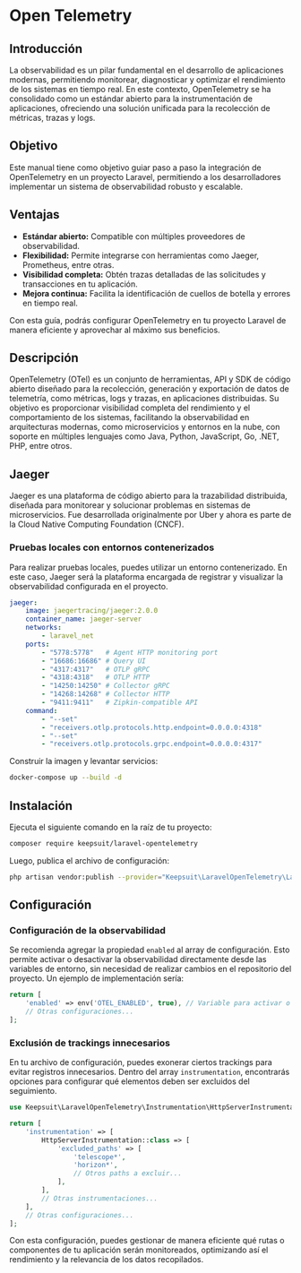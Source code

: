 # Open Telemetry

## Introducción

La observabilidad es un pilar fundamental en el desarrollo de aplicaciones modernas, permitiendo monitorear, diagnosticar y optimizar el rendimiento de los sistemas en tiempo real. En este contexto, OpenTelemetry se ha consolidado como un estándar abierto para la instrumentación de aplicaciones, ofreciendo una solución unificada para la recolección de métricas, trazas y logs.

## Objetivo

Este manual tiene como objetivo guiar paso a paso la integración de OpenTelemetry en un proyecto Laravel, permitiendo a los desarrolladores implementar un sistema de observabilidad robusto y escalable.

## Ventajas

- **Estándar abierto:** Compatible con múltiples proveedores de observabilidad.
- **Flexibilidad:** Permite integrarse con herramientas como Jaeger, Prometheus, entre otras.
- **Visibilidad completa:** Obtén trazas detalladas de las solicitudes y transacciones en tu aplicación.
- **Mejora continua:** Facilita la identificación de cuellos de botella y errores en tiempo real.

Con esta guía, podrás configurar OpenTelemetry en tu proyecto Laravel de manera eficiente y aprovechar al máximo sus beneficios.

## Descripción

OpenTelemetry (OTel) es un conjunto de herramientas, API y SDK de código abierto diseñado para la recolección, generación y exportación de datos de telemetría, como métricas, logs y trazas, en aplicaciones distribuidas. Su objetivo es proporcionar visibilidad completa del rendimiento y el comportamiento de los sistemas, facilitando la observabilidad en arquitecturas modernas, como microservicios y entornos en la nube, con soporte en múltiples lenguajes como Java, Python, JavaScript, Go, .NET, PHP, entre otros.

## Jaeger

Jaeger es una plataforma de código abierto para la trazabilidad distribuida, diseñada para monitorear y solucionar problemas en sistemas de microservicios. Fue desarrollada originalmente por Uber y ahora es parte de la Cloud Native Computing Foundation (CNCF).

### Pruebas locales con entornos contenerizados

Para realizar pruebas locales, puedes utilizar un entorno contenerizado. En este caso, Jaeger será la plataforma encargada de registrar y visualizar la observabilidad configurada en el proyecto.

```yaml
jaeger:
    image: jaegertracing/jaeger:2.0.0
    container_name: jaeger-server
    networks:
        - laravel_net
    ports:
        - "5778:5778"   # Agent HTTP monitoring port
        - "16686:16686" # Query UI
        - "4317:4317"   # OTLP gRPC
        - "4318:4318"   # OTLP HTTP
        - "14250:14250" # Collector gRPC
        - "14268:14268" # Collector HTTP
        - "9411:9411"   # Zipkin-compatible API
    command:
        - "--set"
        - "receivers.otlp.protocols.http.endpoint=0.0.0.0:4318"
        - "--set"
        - "receivers.otlp.protocols.grpc.endpoint=0.0.0.0:4317"
```

Construir la imagen y levantar servicios:

```bash
docker-compose up --build -d
```

## Instalación

Ejecuta el siguiente comando en la raíz de tu proyecto:

```bash
composer require keepsuit/laravel-opentelemetry
```

Luego, publica el archivo de configuración:

```bash
php artisan vendor:publish --provider="Keepsuit\LaravelOpenTelemetry\LaravelOpenTelemetryServiceProvider" --tag="opentelemetry-config"
```

## Configuración

### Configuración de la observabilidad

Se recomienda agregar la propiedad `enabled` al array de configuración. Esto permite activar o desactivar la observabilidad directamente desde las variables de entorno, sin necesidad de realizar cambios en el repositorio del proyecto. Un ejemplo de implementación sería:

```php
return [
    'enabled' => env('OTEL_ENABLED', true), // Variable para activar o desactivar
    // Otras configuraciones...
];
```

### Exclusión de trackings innecesarios

En tu archivo de configuración, puedes exonerar ciertos trackings para evitar registros innecesarios. Dentro del array `instrumentation`, encontrarás opciones para configurar qué elementos deben ser excluidos del seguimiento.

```php
use Keepsuit\LaravelOpenTelemetry\Instrumentation\HttpServerInstrumentation;

return [
    'instrumentation' => [
        HttpServerInstrumentation::class => [
            'excluded_paths' => [
                'telescope*',
                'horizon*',
                // Otros paths a excluir...
            ],
        ],
        // Otras instrumentaciones...
    ],
    // Otras configuraciones...
];
```

Con esta configuración, puedes gestionar de manera eficiente qué rutas o componentes de tu aplicación serán monitoreados, optimizando así el rendimiento y la relevancia de los datos recopilados.
